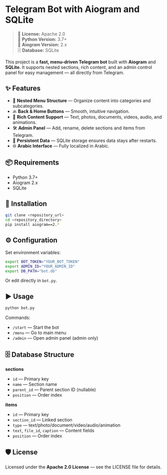 # Telegram Bot with Aiogram and SQLite

> 📜 **License:** Apache 2.0  
> 🐍 **Python Version:** 3.7+  
> 🤖 **Aiogram Version:** 2.x  
> 🗄️ **Database:** SQLite

This project is a **fast, menu-driven Telegram bot** built with **Aiogram** and **SQLite**. It supports nested sections, rich content, and an admin control panel for easy management — all directly from Telegram.

## ✨ Features

- 📂 **Nested Menu Structure** — Organize content into categories and subcategories.
- 🔙 **Back & Home Buttons** — Smooth, intuitive navigation.
- 🎨 **Rich Content Support** — Text, photos, documents, videos, audio, and animations.
- 🛠️ **Admin Panel** — Add, rename, delete sections and items from Telegram.
- 💾 **Persistent Data** — SQLite storage ensures data stays after restarts.
- 🌐 **Arabic Interface** — Fully localized in Arabic.

## 📦 Requirements

- Python 3.7+
- Aiogram 2.x
- SQLite

## 🚀 Installation

```bash
git clone <repository_url>
cd <repository_directory>
pip install aiogram==2.*
```

## ⚙️ Configuration

Set environment variables:

```bash
export BOT_TOKEN="YOUR_BOT_TOKEN"
export ADMIN_ID="YOUR_ADMIN_ID"
export DB_PATH="bot.db"
```

Or edit directly in `bot.py`.

## ▶️ Usage

```bash
python bot.py
```

Commands:
- `/start` — Start the bot
- `/menu` — Go to main menu
- `/admin` — Open admin panel (admin only)

## 🗄️ Database Structure

**sections**
- `id` — Primary key
- `name` — Section name
- `parent_id` — Parent section ID (nullable)
- `position` — Order index

**items**
- `id` — Primary key
- `section_id` — Linked section
- `type` — text/photo/document/video/audio/animation
- `text`, `file_id`, `caption` — Content fields
- `position` — Order index

## 🛡 License

Licensed under the **Apache 2.0 License** — see the LICENSE file for details.